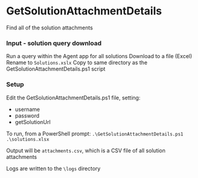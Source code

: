 # GetSolutionAttachmentDetails

Find all of the solution attachments

### Input - solution query download
Run a query within the Agent app for all solutions
Download to a file (Excel)
Rename to `Solutions.xslx`
Copy to same directory as the GetSolutionAttachmentDetails.ps1 script

### Setup
Edit the GetSolutionAttachmentDetails.ps1 file, setting:
* username
* password
* getSolutionUrl

To run, from a PowerShell prompt: `.\GetSolutionAttachmentDetails.ps1 .\solutions.xlsx`

Output will be `attachments.csv`, which is a CSV file of all solution attachments

Logs are written to the `\logs` directory


